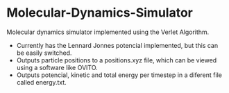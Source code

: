 # Molecular-Dynamics-Simulator
Molecular dynamics simulator implemented using the Verlet Algorithm.

- Currently has the Lennard Jonnes potencial implemented, but this can be easily switched.
- Outputs particle positions to a positions.xyz file, which can be viewed using a software like OVITO.
- Outputs potencial, kinetic and total energy per timestep in a diferent file called energy.txt.
